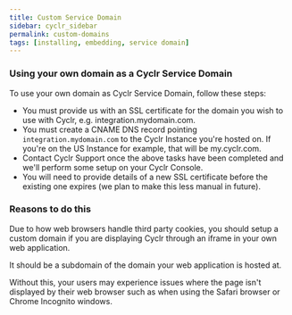 ```yaml
---
title: Custom Service Domain
sidebar: cyclr_sidebar
permalink: custom-domains
tags: [installing, embedding, service domain]
---
```


### Using your own domain as a Cyclr Service Domain

To use your own domain as Cyclr Service Domain, follow these steps:

* You must provide us with an SSL certificate for the domain you wish to use with Cyclr, e.g. integration.mydomain.com.
* You must create a CNAME DNS record pointing ```integration.mydomain.com``` to the Cyclr Instance you're hosted on. If you're on the US Instance for example, that will be my.cyclr.com.
* Contact Cyclr Support once the above tasks have been completed and we'll perform some setup on your Cyclr Console.
* You will need to provide details of a new SSL certificate before the existing one expires (we plan to make this less manual in future).


### Reasons to do this

Due to how web browsers handle third party cookies, you should setup a custom domain if you are displaying Cyclr through an iframe in your own web application.

It should be a subdomain of the domain your web application is hosted at.

Without this, your users may experience issues where the page isn't displayed by their web browser such as when using the Safari browser or Chrome Incognito windows.
